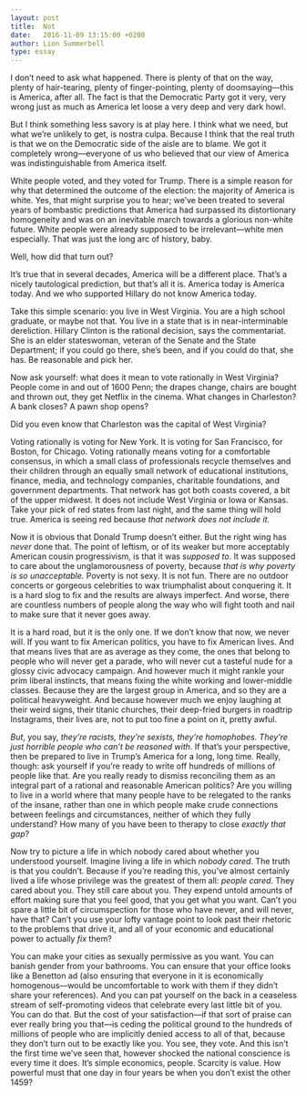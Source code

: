 ```yaml
---
layout: post
title:  Not
date:   2016-11-09 13:15:00 +0200
author: Lion Summerbell
type: essay
---
```

I don’t need to ask what happened. There is plenty of that on the way, plenty of hair-tearing, plenty of finger-pointing, plenty of doomsaying––this is America, after all. The fact is that the Democratic Party got it very, very wrong just as much as America let loose a very deep and very dark howl.

But I think something less savory is at play here. I think what we need, but what we’re unlikely to get, is nostra culpa. Because I think that the real truth is that we on the Democratic side of the aisle are to blame. We got it completely wrong––everyone of us who believed that our view of America was indistinguishable from America itself.

White people voted, and they voted for Trump. There is a simple reason for why that determined the outcome of the election: the majority of America is white. Yes, that might surprise you to hear; we’ve been treated to several years of bombastic predictions that America had surpassed its distortionary homogeneity and was on an inevitable march towards a glorious non-white future. White people were already supposed to be irrelevant—white men especially. That was just the long arc of history, baby.

Well, how did that turn out?

It’s true that in several decades, America will be a different place. That’s a nicely tautological prediction, but that’s all it is. America today is America today. And we who supported Hillary do not know America today.

Take this simple scenario: you live in West Virginia. You are a high school graduate, or maybe not that. You live in a state that is in near-interminable dereliction. Hillary Clinton is the rational decision, says the commentariat. She is an elder stateswoman, veteran of the Senate and the State Department; if you could go there, she’s been, and if you could do that, she has. Be reasonable and pick her.

Now ask yourself: what does it mean to vote rationally in West Virginia? People come in and out of 1600 Penn; the drapes change, chairs are bought and thrown out, they get Netflix in the cinema. What changes in Charleston? A bank closes? A pawn shop opens?

Did you even know that Charleston was the capital of West Virginia?

Voting rationally is voting for New York. It is voting for San Francisco, for Boston, for Chicago. Voting rationally means voting for a comfortable consensus, in which a small class of professionals recycle themselves and their children through an equally small network of educational institutions, finance, media, and technology companies, charitable foundations, and government departments. That network has got both coasts covered, a bit of the upper midwest. It does not include West Virginia or Iowa or Kansas. Take your pick of red states from last night, and the same thing will hold true. America is seeing red because _that network does not include it._

Now it is obvious that Donald Trump doesn’t either. But the right wing has _never_ done that. The point of leftism, or of its weaker but more acceptably American cousin progressivism, is that it was _supposed to_. It was supposed to care about the unglamorousness of poverty, because _that is why poverty is so unacceptable._ Poverty is not sexy. It is not fun. There are no outdoor concerts or gorgeous celebrities to wax triumphalist about conquering it. It is a hard slog to fix and the results are always imperfect. And worse, there are countless numbers of people along the way who will fight tooth and nail to make sure that it never goes away.

It is a hard road, but it is the only one. If we don’t know that now, we never will. If you want to fix American politics, you have to fix American lives. And that means lives that are as average as they come, the ones that belong to people who will never get a parade, who will never cut a tasteful nude for a glossy civic advocacy campaign. And however much it might rankle your prim liberal instincts, that means fixing the white working and lower-middle classes. Because they are the largest group in America, and so they are a political heavyweight. And because however much we enjoy laughing at their weird signs, their titanic churches, their deep-fried burgers in roadtrip Instagrams, their lives are, not to put too fine a point on it, pretty awful.

_But_, you say, _they’re racists, they’re sexists, they’re homophobes. They’re just horrible people who can’t be reasoned with_. If that’s your perspective, then be prepared to live in Trump’s America for a long, long time. Really, though: ask yourself if you’re ready to write off hundreds of millions of people like that. Are you really ready to dismiss reconciling them as an integral part of a rational and reasonable American politics? Are you willing to live in a world where that many people have to be relegated to the ranks of the insane, rather than one in which people make crude connections between feelings and circumstances, neither of which they fully understand? How many of you have been to therapy to close _exactly that gap_?

Now try to picture a life in which nobody cared about whether you understood yourself. Imagine living a life in which _nobody cared_.  The truth is that you couldn’t. Because if you’re reading this, you’ve almost certainly lived a life whose privilege was the greatest of them all: _people cared_. They cared about you. They still care about you. They expend untold amounts of effort making sure that you feel good, that you get what you want. Can’t you spare a little bit of circumspection for those who have never, and will never, have that? Can’t you use your lofty vantage point to look past their rhetoric to the problems that drive it, and all of your economic and educational power to actually _fix_ them?

You can make your cities as sexually permissive as you want. You can banish gender from your bathrooms. You can ensure that your office looks like a Benetton ad (also ensuring that everyone in it is economically homogenous––would be uncomfortable to work with them if they didn’t share your references). And you can pat yourself on the back in a ceaseless stream of self-promoting videos that celebrate every last little bit of you. You can do that. But the cost of your satisfaction––if that sort of praise can ever really bring you that––is ceding the political ground to the hundreds of millions of people who are implicitly denied access to all of that, because they don’t turn out to be exactly like you. You see, they vote. And this isn’t the first time we’ve seen that, however shocked the national conscience is every time it does. It’s simple economics, people. Scarcity is value. How powerful must that one day in four years be when you don’t exist the other 1459?
